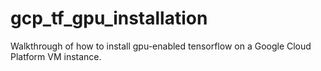 # gcp_tf_gpu_installation
Walkthrough of how to install gpu-enabled tensorflow on a Google Cloud Platform VM instance.
